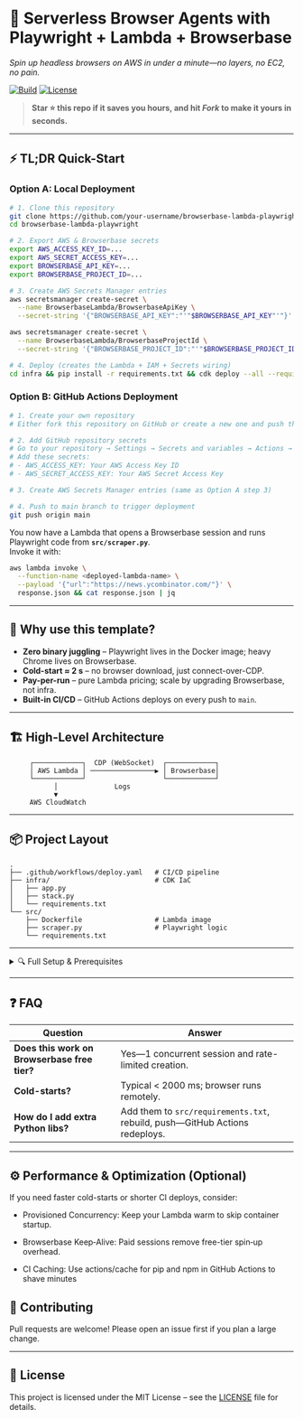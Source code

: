 # 🚀 Serverless Browser Agents with Playwright + Lambda + Browserbase
*Spin up headless browsers on AWS in under a minute—no layers, no EC2, no pain.*

[![Build](https://github.com/derekmeegan/browserbase-lambda-playwright/actions/workflows/deploy.yaml/badge.svg)](../../actions/workflows/deploy.yaml)
[![License](https://img.shields.io/badge/license-MIT-green.svg)](LICENSE)

> **Star ⭐ this repo if it saves you hours, and hit _Fork_ to make it yours in seconds.**

---

## ⚡ TL;DR Quick-Start

### Option A: Local Deployment

```bash
# 1. Clone this repository
git clone https://github.com/your-username/browserbase-lambda-playwright.git
cd browserbase-lambda-playwright

# 2. Export AWS & Browserbase secrets
export AWS_ACCESS_KEY_ID=...
export AWS_SECRET_ACCESS_KEY=...
export BROWSERBASE_API_KEY=...
export BROWSERBASE_PROJECT_ID=...

# 3. Create AWS Secrets Manager entries
aws secretsmanager create-secret \
  --name BrowserbaseLambda/BrowserbaseApiKey \
  --secret-string '{"BROWSERBASE_API_KEY":"'"$BROWSERBASE_API_KEY"'"}'

aws secretsmanager create-secret \
  --name BrowserbaseLambda/BrowserbaseProjectId \
  --secret-string '{"BROWSERBASE_PROJECT_ID":"'"$BROWSERBASE_PROJECT_ID"'"}'

# 4. Deploy (creates the Lambda + IAM + Secrets wiring)
cd infra && pip install -r requirements.txt && cdk deploy --all --require-approval never
```

### Option B: GitHub Actions Deployment

```bash
# 1. Create your own repository
# Either fork this repository on GitHub or create a new one and push this code

# 2. Add GitHub repository secrets
# Go to your repository → Settings → Secrets and variables → Actions → New repository secret
# Add these secrets:
# - AWS_ACCESS_KEY: Your AWS Access Key ID
# - AWS_SECRET_ACCESS_KEY: Your AWS Secret Access Key

# 3. Create AWS Secrets Manager entries (same as Option A step 3)

# 4. Push to main branch to trigger deployment
git push origin main
```

You now have a Lambda that opens a Browserbase session and runs Playwright code from **`src/scraper.py`**.  
Invoke it with:

```bash
aws lambda invoke \
  --function-name <deployed-lambda-name> \
  --payload '{"url":"https://news.ycombinator.com/"}' \
  response.json && cat response.json | jq
```

---

## 🚀 Why use this template?

* **Zero binary juggling** – Playwright lives in the Docker image; heavy Chrome lives on Browserbase.  
* **Cold-start ≈ 2 s** – no browser download, just connect-over-CDP.  
* **Pay-per-run** – pure Lambda pricing; scale by upgrading Browserbase, not infra.  
* **Built-in CI/CD** – GitHub Actions deploys on every push to `main`.  

---

## 🏗️ High-Level Architecture

```
     ┌────────────┐  CDP (WebSocket)  ┌────────────┐
     │ AWS Lambda │ ────────────────▶ │ Browserbase│
     └────────────┘                   └────────────┘
           │              Logs
           ▼
     AWS CloudWatch
```

---

## 📦 Project Layout

```
.
├── .github/workflows/deploy.yaml   # CI/CD pipeline
├── infra/                          # CDK IaC
│   ├── app.py
│   ├── stack.py
│   └── requirements.txt
└── src/
    ├── Dockerfile                  # Lambda image
    ├── scraper.py                  # Playwright logic
    └── requirements.txt
```

---

<details>
<summary>🔍 Full Setup & Prerequisites</summary>

### Requirements

| Tool | Version |
| --- | --- |
| AWS CLI | any 2.x |
| Docker | ≥ 20.10 |
| Node & npm | any LTS (for CDK) |
| Python | 3.12+ |
| Browserbase account | free tier works |

### 1. Install the AWS CLI

```bash
# macOS (Homebrew)
brew install awscli
```

(See AWS docs for Windows/Linux.)

### 2. Configure AWS

```bash
aws configure  # supply keys & default region, e.g. us-east-1
```

### 3. Add Browserbase secrets to AWS Secrets Manager

```bash
aws secretsmanager create-secret \
  --name BrowserbaseLambda/BrowserbaseApiKey \
  --secret-string '{"BROWSERBASE_API_KEY":"$BROWSERBASE_API_KEY"}'

aws secretsmanager create-secret \
  --name BrowserbaseLambda/BrowserbaseProjectId \
  --secret-string '{"BROWSERBASE_PROJECT_ID":"$BROWSERBASE_PROJECT_ID"}'
```

### 4. Local Playwright install (optional for dev)

```bash
pip install playwright && python -m playwright install
```

</details>

---

## ❓ FAQ

| Question | Answer |
| --- | --- |
| **Does this work on Browserbase free tier?** | Yes—1 concurrent session and rate-limited creation. |
| **Cold-starts?** | Typical < 2000 ms; browser runs remotely. |
| **How do I add extra Python libs?** | Add them to `src/requirements.txt`, rebuild, push—GitHub Actions redeploys. |

---

## ⚙️ Performance & Optimization (Optional)

If you need faster cold-starts or shorter CI deploys, consider:

- Provisioned Concurrency: Keep your Lambda warm to skip container startup.

- Browserbase Keep‑Alive: Paid sessions remove free-tier spin‑up overhead.

- CI Caching: Use actions/cache for pip and npm in GitHub Actions to shave minutes

## 🤝 Contributing

Pull requests are welcome! Please open an issue first if you plan a large change.

---

## 📄 License

This project is licensed under the MIT License – see the [LICENSE](LICENSE) file for details.
